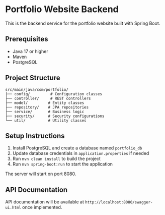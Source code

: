 # Portfolio Website Backend

This is the backend service for the portfolio website built with Spring Boot.

## Prerequisites

- Java 17 or higher
- Maven
- PostgreSQL

## Project Structure

```
src/main/java/com/portfolio/
├── config/         # Configuration classes
├── controller/     # REST controllers
├── model/         # Entity classes
├── repository/    # JPA repositories
├── service/       # Business logic
├── security/      # Security configurations
└── util/          # Utility classes
```

## Setup Instructions

1. Install PostgreSQL and create a database named `portfolio_db`
2. Update database credentials in `application.properties` if needed
3. Run `mvn clean install` to build the project
4. Run `mvn spring-boot:run` to start the application

The server will start on port 8080.

## API Documentation

API documentation will be available at `http://localhost:8080/swagger-ui.html` once implemented.
